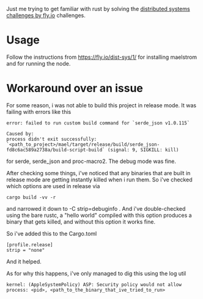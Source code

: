 Just me trying to get familiar with rust by solving the [distributed systems challenges by fly.io](https://fly.io/dist-sys/) challenges.

# Usage
Follow the instructions from https://fly.io/dist-sys/1/ for installing maelstrom and for running the node.

# Workaround over an issue
For some reason, i was not able to build this project in release mode. It was failing with errors like this

    error: failed to run custom build command for `serde_json v1.0.115`

    Caused by:
    process didn't exit successfully: `<path_to_project>/mael/target/release/build/serde_json-fd8c6ac589a2738a/build-script-build` (signal: 9, SIGKILL: kill)

for serde, serde_json and proc-macro2. The debug mode was fine.

After checking some things, i've noticed that any binaries that are built in release mode are getting instantly killed when i run them. So i've checked which options are used in release via

    cargo build -vv -r

and narrowed it down to -C strip=debuginfo . And i've double-checked using the bare rustc, a "hello world" compiled with this option produces a binary that gets killed, and without this option it works fine.

So i've added this to the Cargo.toml 

    [profile.release]
    strip = "none"

And it helped.

As for why this happens, i've only managed to dig this using the log util

    kernel: (AppleSystemPolicy) ASP: Security policy would not allow process: <pid>, <path_to_the_binary_that_ive_tried_to_run>
